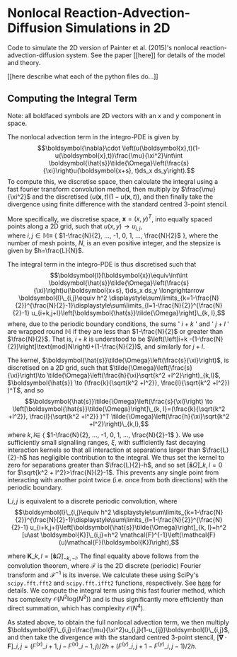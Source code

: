 # Nonlocal Reaction-Advection-Diffusion Simulations in 2D
Code to simulate the 2D version of Painter et al. (2015)'s nonlocal reaction-advection-diffusion system. See the paper [[here]] for details of the model and theory.

[[here describe what each of the python files do...]]


## Computing the Integral Term
Note: all boldfaced symbols are 2D vectors with an $x$ and $y$ component in space.

The nonlocal advection term in the integro-PDE is given by
$$\boldsymbol{\nabla}\cdot \left(u(\boldsymbol{x},t)(1-u(\boldsymbol{x},t))\frac{\mu}{\xi^2}\int\int \boldsymbol{\hat{s}}\tilde{\Omega}\left(\frac{s}{\xi}\right)u(\boldsymbol{x+s}, t)ds_x ds_y\right).$$
To compute this, we discretise space, then calculate the integral using a fast fourier transform convolution method, then multiply by $\frac{\mu}{\xi^2}$ and the discretised $(u(\boldsymbol{x},t)(1-u(\boldsymbol{x},t))$, and then finally take the divergence using finite difference with the standard centred 3-point stencil. 

More specifically, we discretise space, $\boldsymbol{x}=(x,y)^T$, into equally spaced points along a 2D grid, such that $u(x,y) \to u_{i,j}$, <br>where $i,j \in \mathbb{M}\equiv$ { $1-\frac{N}{2}, ..., -1, 0, 1, ..., \frac{N}{2}$ }, where the number of mesh points, $N$, is an even positive integer, and the stepsize is given by $h=\frac{L}{N}$.

The integral term in the integro-PDE is thus discretised such that
$$\boldsymbol{I}(\boldsymbol{x})\equiv\int\int \boldsymbol{\hat{s}}\tilde{\Omega}\left(\frac{s}{\xi}\right)u(\boldsymbol{x+s}, t)ds_x ds_y \longrightarrow \boldsymbol{I}\_{i,j}\equiv h^2  \displaystyle\sum\limits_{k=1-\frac{N}{2}}^{\frac{N}{2}-1}\displaystyle\sum\limits_{l=1-\frac{N}{2}}^{\frac{N}{2}-1} u_{i+k,j+l}\left[\boldsymbol{\hat{s}}\tilde{\Omega}\right]\_{k, l},$$
where, due to the periodic boundary conditions, the sums ' $i+k$ ' and ' $j+l$ ' are wrapped round $\mathbb{M}$ if they are less than $1-\frac{N}{2}$ or greater than $\frac{N}{2}$. That is, $i+k$ is understood to be $\left(\left[i+k -(1-\frac{N}{2})\right]\text{mod}N\right)+(1-\frac{N}{2})$, and similarly for $j+l$. 

The kernel, $\boldsymbol{\hat{s}}\tilde{\Omega}\left(\frac{s}{\xi}\right)$, is discretised on a 2D grid, such that $\tilde{\Omega}\left(\frac{s}{\xi}\right)\to \tilde{\Omega}\left(\frac{h}{\xi}\sqrt{k^2 +l^2}\right)_\{k,l}$, $\boldsymbol{\hat{s}} \to (\frac{k}{\sqrt{k^2 +l^2}}, \frac{l}{\sqrt{k^2 +l^2}} )^T$, and so $$\boldsymbol{\hat{s}}\tilde{\Omega}\left(\frac{s}{\xi}\right) \to \left[\boldsymbol{\hat{s}}\tilde{\Omega}\right]\_{k, l}=(\frac{k}{\sqrt{k^2 +l^2}}, \frac{l}{\sqrt{k^2 +l^2}} )^T \tilde{\Omega}\left(\frac{h}{\xi}\sqrt{k^2 +l^2}\right)\_{k,l},$$ where $k,l \in$ { $1-\frac{N}{2}, ..., -1, 0, 1, ..., \frac{N}{2}-1$ }. We use sufficiently small signalling ranges, $\xi$, with sufficiently fast decaying interaction kernels so that all interaction at separations larger than $\frac{L}{2}-h$ has negligible contribution to the integral. We thus set the kernel to zero for separations greater than $\frac{L}{2}-h$, and so set $\left[\boldsymbol{\hat{s}}\tilde{\Omega}\right]\_{k, l}=0$ for $\sqrt{k^2 + l^2}>\frac{N}{2}-1$. This prevents any single point from interacting with another point twice (i.e. once from both directions) with the periodic boundary. 

$\boldsymbol{I}\_{i,j}$ is equivalent to a discrete periodic convolution, where $$\boldsymbol{I}\_{i,j}\equiv h^2  \displaystyle\sum\limits_{k=1-\frac{N}{2}}^{\frac{N}{2}-1}\displaystyle\sum\limits_{l=1-\frac{N}{2}}^{\frac{N}{2}-1} u_{i+k,j+l}\left[\boldsymbol{\hat{s}}\tilde{\Omega}\right]_{k, l}=h^2 [u\ast \boldsymbol{K}]\_{i,j}=h^2 \mathcal{F}^{-1}\left(\mathcal{F}(u)\mathcal{F}(\boldsymbol{K})\right),$$

where $\boldsymbol{K}\_{k,l}=\left[\boldsymbol{\hat{s}}\tilde{\Omega}\right]_{-k, -l}$. The final equality above follows from the convolution theorem,  where $\mathcal{F}$ is the 2D discrete (periodic) Fourier transform and $\mathcal{F}^{-1}$ is its inverse. We calculate these using SciPy's `scipy.fft.fft2` and `scipy.fft.ifft2` functions, respectively. See [here](https://docs.scipy.org/doc/scipy/reference/generated/scipy.fft.fft2.html) for details. We compute the integral term using this fast fourier method, which has complexity $\mathcal{O}(N^2\text{log}(N^2))$ and is thus significantly more efficiently than direct summation, which has complexity $\mathcal{O}(N^4)$.

As stated above, to obtain the full nonlocal advection term, we then multiply $\boldsymbol{F}\_{i,j}=\frac{\mu}{\xi^2}u_{i,j}(1-u_{ij})\boldsymbol{I}\_{i,j}$, and then take the divergence with the standard centred 3-point stencil, $\left[\boldsymbol{\nabla}\cdot \boldsymbol{F}\right]\_{i,j} = (F^{(x)}\_{i+1,j} - F^{(x)}\_{i-1,j})/2h  + (F^{(y)}\_{i,j+1} - F^{(y)}\_{i,j-1})/2h$.
